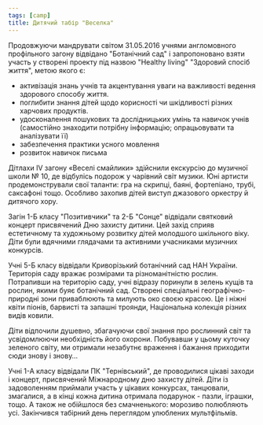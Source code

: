 ```yaml
---
tags: [camp]
title: Дитячий табір "Веселка"
---
```


Продовжуючи мандрувати світом 31.05.2016 учнями англомовного профільного загону відвідано "Ботанічний сад" і запропоновано взяти участь у створені проекту під назвою "Healthy living" "Здоровий спосіб життя", метою якого є:

- активізація знань учнів та акцентування уваги на важливості ведення здорового способу життя.
- поглибити знання дітей щодо корисності чи шкідливості різних харчових продуктів.
- удосконалення пошукових та дослідницьких умінь та навичок учнів (самостійно знаходити потрібну інформацію; опрацьовувати та аналізувати її)
- забезпечення практики усного мовлення
- розвиток навичок письма

<slideshow id="72157669044301646"></slideshow>

Дітлахи IV загону «Веселі смайлики» здійснили екскурсію до музичної школи № 10, де відбулісь подорож у чарівний світ музики. Юні артисти продемонстрували свої таланти: гра на скрипці, баяні, фортепіано, трубі, саксафоні тощо. Особливо захопив дітей виступ джазового оркестру й дитячого хору.

<slideshow id="72157668749057422"></slideshow>

Загін 1-Б класу "Позитивчики" та 2-Б "Сонце" відвідали святковий концерт присвячений Дню захисту дитини. Цей захід сприяв естетичному та художньому розвитку дітей молодшого шкільного віку. Діти були вдячними глядачами та активними учасниками музичних конкурсів.

<slideshow id="72157668386707700"></slideshow>

Учні 5-Б класу відвідали Криворізький ботанічний сад НАН України. Територія саду вражає розмірами та різноманітністю рослин. Потрапивши на територію саду, учні відразу поринули в зелень кущів та рослин, якими буяє ботанічний сад. Створені спеціальні географічно-природні зони приваблюють та милують око своєю красою. Це і ніжні квіти піонів, барвисті та запашні троянди, Національна колекція різних видів ковили.

Діти відпочили душевно, збагачуючи свої знання про рослинний світ та усвідомлюючи необхідність його охорони. Побувавши у цьому куточку зеленого світу, ми отримали незабутнє враження і бажання приходити сюди знову і знову…

<slideshow id="72157666782968394"></slideshow>

Учні 1-А класу відвідали ПК "Тернівський", де проводилися цікаві заходи і концерт, присвячений Міжнародному дню захисту дітей. Діти із задоволенням приймали участь у цікавих конкурсах, танцювали, змагалися, а в кінці кожна дитина отримала подарунок - пазли, іграшки, тощо. А також не обійшлося без смачненького: морозиво полюбляють усі. Закінчився табірний день переглядом улюблених мультфільмів.

<slideshow id="72157669074756931"></slideshow>
